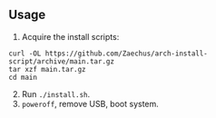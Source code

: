 ## Usage

1. Acquire the install scripts:
```
curl -OL https://github.com/Zaechus/arch-install-script/archive/main.tar.gz
tar xzf main.tar.gz
cd main
```
2. Run `./install.sh`.
3. `poweroff`, remove USB, boot system.
